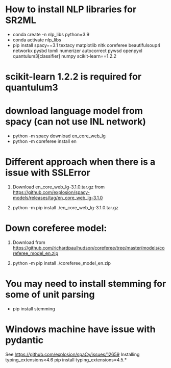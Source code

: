 # How to install NLP libraries for SR2ML
- conda create -n nlp_libs python=3.9
- conda activate nlp_libs
- pip install spacy==3.1 textacy matplotlib nltk coreferee beautifulsoup4 networkx pysbd tomli numerizer autocorrect pywsd openpyxl quantulum3[classifier] numpy scikit-learn==1.2.2

# scikit-learn 1.2.2 is required for quantulum3

# download language model from spacy (can not use INL network)
- python -m spacy download en_core_web_lg
- python -m coreferee install en

# Different approach when there is a issue with SSLError
1. Download en_core_web_lg-3.1.0.tar.gz from https://github.com/explosion/spacy-models/releases/tag/en_core_web_lg-3.1.0

2. python -m pip install ./en_core_web_lg-3.1.0.tar.gz

# Down coreferee model:
1. Download from https://github.com/richardpaulhudson/coreferee/tree/master/models/coreferee_model_en.zip

2. python -m pip install ./coreferee_model_en.zip


# You may need to install stemming for some of unit parsing
- pip install stemming

# Windows machine have issue with pydantic
See https://github.com/explosion/spaCy/issues/12659
Installing typing_extensions<4.6
pip install typing_extensions=4.5.*
